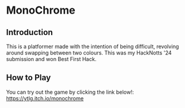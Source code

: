 # MonoChrome


## Introduction

This is a platformer made with the intention of being difficult, revolving around swapping between two colours.
This was my HackNotts '24 submission and won Best First Hack.

## How to Play

You can try out the game by clicking the link below!:
https://ytlg.itch.io/monochrome
